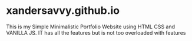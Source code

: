 # xandersavvy.github.io
This is my Simple Minimalistic Portfolio Website using HTML CSS and VANILLA JS.
IT has all the features but  is not too overloaded with features
